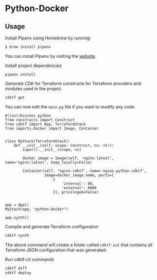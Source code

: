 # Python-Docker

## Usage

Install Pipenv using Homebrew by running:

```bash
$ brew install pipenv
```

You can install Pipenv by visiting the [website](https://pipenv.pypa.io/en/latest/).

Install project dependencies

```shell
pipenv install
```

Generate CDK for Terraform constructs for Terraform providers and modules used in the project.

```bash
cdktf get
```

You can now edit the `main.py` file if you want to modify any code.

```
#!/usr/bin/env python
from constructs import Construct
from cdktf import App, TerraformStack
from imports.docker import Image, Container


class MyStack(TerraformStack):
    def __init__(self, scope: Construct, ns: str):
        super().__init__(scope, ns)

        docker_image = Image(self, 'nginx-latest', name='nginx:latest', keep_locally=False)

        Container(self, 'nginx-cdktf', name='nginx-python-cdktf',
                  image=docker_image.name, ports=[
                      {
                          'internal': 80,
                          'external': 8000
                      }], privileged=False)


app = App()
MyStack(app, "python-docker")

app.synth()
```

Compile and generate Terraform configuration

```bash
cdktf synth
```

The above command will create a folder called `cdktf.out` that contains all Terraform JSON configuration that was generated.

Run cdktf-cli commands

```bash
cdktf diff
cdktf deploy
```
